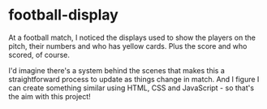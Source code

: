 # football-display

At a football match, I noticed the displays used to show the players on the pitch, their numbers and who has yellow cards. Plus the score and who scored, of course.

I'd imagine there's a system behind the scenes that makes this a straightforward process to update as things change in match. And I figure I can create something similar using HTML, CSS and JavaScript - so that's the aim with this project!
